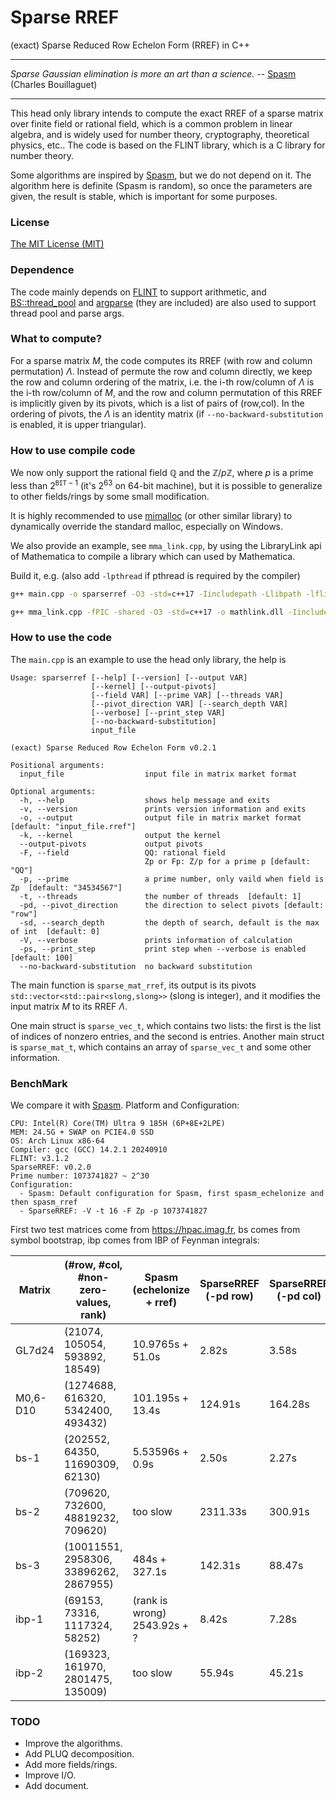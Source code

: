 # Sparse RREF
(exact) Sparse Reduced Row Echelon Form (RREF) in C++

---

*Sparse Gaussian elimination is more an art than a science.*  -- [Spasm](https://github.com/cbouilla/spasm) (Charles Bouillaguet)

----

This head only library intends to compute the exact RREF of a sparse matrix over finite field or rational field, which is a common problem in linear algebra, and is widely used for number theory, cryptography, theoretical physics, etc.. The code is based on the FLINT library, which is a C library for number theory. 

Some algorithms are inspired by [Spasm](https://github.com/cbouilla/spasm), but we do not depend on it. The algorithm here is definite (Spasm is random), so once the parameters are given, the result is stable, which is important for some purposes. 

### License

[The MIT License (MIT)](https://raw.githubusercontent.com/munuxi/sparse_mat/master/LICENSE)

### Dependence

The code mainly depends on [FLINT](https://flintlib.org/) to support arithmetic, and [BS::thread_pool](https://github.com/bshoshany/thread-pool) and [argparse](https://github.com/p-ranav/argparse) (they are included) are also used to support thread pool and parse args.

### What to compute?

For a sparse matrix $M$, the code computes its RREF (with row and column permutation) $\Lambda$. Instead of permute the row and column directly, we keep the row and column ordering of the matrix, i.e. the i-th row/column of $\Lambda$ is the i-th row/column of $M$, and the row and column permutation of this RREF is implicitly given by its pivots, which is a list of pairs of (row,col). In the ordering of pivots, the $\Lambda$ is an identity matrix (if `--no-backward-substitution` is enabled, it is upper triangular). 

### How to use compile code

We now only support the rational field $\mathbb Q$ and the $\mathbb Z/p\mathbb Z$, where $p$ is a prime less than $2^{\texttt{BIT}-1}$ (it's $2^{63}$ on 64-bit machine), but it is possible to generalize to other fields/rings by some small modification.

It is highly recommended to use [mimalloc](https://github.com/microsoft/mimalloc) (or other similar library) to dynamically override the standard malloc, especially on Windows.

We also provide an example, see `mma_link.cpp`, by using the LibraryLink api of Mathematica to compile a library which can used by Mathematica.

Build it, e.g. (also add `-lpthread` if pthread is required by the compiler)

```bash
g++ main.cpp -o sparserref -O3 -std=c++17 -Iincludepath -Llibpath -lflint -lgmp
```

```bash
g++ mma_link.cpp -fPIC -shared -O3 -std=c++17 -o mathlink.dll -Iincludepath -Llibpath -lflint -lgmp
```

### How to use the code

The `main.cpp` is an example to use the head only library, the help is

```
Usage: sparserref [--help] [--version] [--output VAR]
                  [--kernel] [--output-pivots]
                  [--field VAR] [--prime VAR] [--threads VAR]
                  [--pivot_direction VAR] [--search_depth VAR]
                  [--verbose] [--print_step VAR]
                  [--no-backward-substitution]
                  input_file

(exact) Sparse Reduced Row Echelon Form v0.2.1

Positional arguments:
  input_file                  input file in matrix market format

Optional arguments:
  -h, --help                  shows help message and exits
  -v, --version               prints version information and exits
  -o, --output                output file in matrix market format [default: "input_file.rref"]
  -k, --kernel                output the kernel
  --output-pivots             output pivots
  -F, --field                 QQ: rational field
                              Zp or Fp: Z/p for a prime p [default: "QQ"]
  -p, --prime                 a prime number, only vaild when field is Zp  [default: "34534567"]
  -t, --threads               the number of threads  [default: 1]
  -pd, --pivot_direction      the direction to select pivots [default: "row"]
  -sd, --search_depth         the depth of search, default is the max of int  [default: 0]
  -V, --verbose               prints information of calculation
  -ps, --print_step           print step when --verbose is enabled [default: 100]
  --no-backward-substitution  no backward substitution
```

The main function is `sparse_mat_rref`, its output is its pivots `std::vector<std::pair<slong,slong>>` (slong is integer), and it modifies the input matrix $M$ to its RREF $\Lambda$.

One main struct is `sparse_vec_t`, which contains two lists: the first is the list of indices of nonzero entries, and the second is entries. Another main struct is `sparse_mat_t`, which contains an array of `sparse_vec_t` and some other information.

### BenchMark

We compare it with [Spasm](https://github.com/cbouilla/spasm). Platform and Configuration: 

	CPU: Intel(R) Core(TM) Ultra 9 185H (6P+8E+2LPE)
	MEM: 24.5G + SWAP on PCIE4.0 SSD 
	OS: Arch Linux x86-64
	Compiler: gcc (GCC) 14.2.1 20240910
	FLINT: v3.1.2
	SparseRREF: v0.2.0
	Prime number: 1073741827 ~ 2^30
	Configuration: 
	  - Spasm: Default configuration for Spasm, first spasm_echelonize and then spasm_rref
	  - SparseRREF: -V -t 16 -F Zp -p 1073741827

First two test matrices come from https://hpac.imag.fr, bs comes from symbol bootstrap, ibp comes from IBP of Feynman integrals:

| Matrix   | (#row, #col, #non-zero-values, rank)   | Spasm (echelonize + rref)    | SparseRREF (-pd row) | SparseRREF (-pd col) |
| -------- | -------------------------------------- | ---------------------------- | -------------------- | -------------------- |
| GL7d24   | (21074, 105054, 593892, 18549)         | 10.9765s + 51.0s             | 2.82s                | 3.58s                |
| M0,6-D10 | (1274688, 616320, 5342400, 493432)     | 101.195s + 13.4s             | 124.91s              | 164.28s              |
| bs-1     | (202552, 64350, 11690309, 62130)       | 5.53596s + 0.9s              | 2.50s                | 2.27s                |
| bs-2     | (709620, 732600, 48819232, 709620)     | too slow                     | 2311.33s             | 300.91s              |
| bs-3     | (10011551, 2958306, 33896262, 2867955) | 484s + 327.1s                | 142.31s              | 88.47s               |
| ibp-1    | (69153, 73316, 1117324, 58252)         | (rank is wrong) 2543.92s + ? | 8.42s                | 7.28s                |
| ibp-2    | (169323, 161970, 2801475, 135009)      | too slow                     | 55.94s               | 45.21s               |

### TODO

* Improve the algorithms.
* Add PLUQ decomposition.
* Add more fields/rings.
* Improve I/O.
* Add document.

